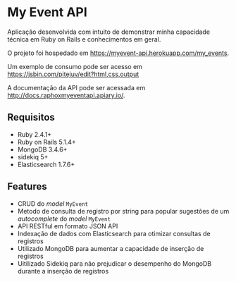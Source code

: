# My Event API

Aplicação desenvolvida com intuito de demonstrar minha capacidade técnica em Ruby on Rails e conhecimentos em geral.

O projeto foi hospedado em https://myevent-api.herokuapp.com/my_events.

Um exemplo de consumo pode ser acesso em https://jsbin.com/pitejuv/edit?html,css,output

A documentação da API pode ser acessada em http://docs.raphoxmyeventapi.apiary.io/.

## Requisitos

* Ruby 2.4.1+
* Ruby on Rails 5.1.4+
* MongoDB 3.4.6+
* sidekiq 5+
* Elasticsearch 1.7.6+

## Features

* CRUD do *model* `MyEvent`
* Metodo de consulta de registro por string para popular sugestões de um *autocomplete* do *model* `MyEvent`
* API RESTful em formato JSON API
* Indexação de dados com Elasticsearch para otimizar consultas de registros
* Utilizado MongoDB para aumentar a capacidade de inserção de registros
* Uitilizado Sidekiq para não prejudicar o desempenho do MongoDB durante a inserção de registros
